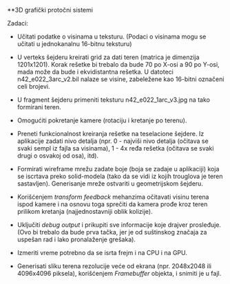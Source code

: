 **3D grafički protočni sistemi

Zadaci:
* Učitati podatke o visinama u teksturu. (Podaci o visinama mogu se učitati u jednokanalnu 16-bitnu teksturu)

* U verteks šejderu kreirati grid za dati teren (matrica je dimenzija 1201x1201). Korak rešetke bi trebalo da bude 70 po X-osi a 90 po Y-osi, mada može da bude i ekvidistantna rešetka. U datoteci n42_e022_3arc_v2.bil nalaze se visine, zabeležene kao 16-bitni označeni celi brojevi.

* U fragment šejderu primeniti teksturu n42_e022_1arc_v3.jpg na tako formirani teren.

* Omogućiti pokretanje kamere (rotaciju i kretanje po terenu).

* Preneti funkcionalnost kreiranja rešetke na teselacione šejdere. Iz aplikacije zadati nivo detalja (npr. 0 - najviši nivo detalja (očitava se svaki sempl iz fajla sa visinama), 1 - 4x ređa rešetka (očitava se svaki drugi o osvakoj od osa), itd).

* Formirati wireframe mrežu zadate boje (boja se zadaje u aplikaciji) koja se iscrtava preko solid-modela (tako da se vidi iz kojih trouglova je teren sastavljen). Generisanje mreže ostvariti u geometrijskom šejderu.

* Korišćenjem _transform feedback_ mehanzima očitavati visinu terena ispod kamere i na osnovu toga sprečiti da kamera prođe kroz teren prilikom kretanja (najjednostavniji oblik kolizije).

* Uključiti _debug output_ i prikupiti sve informacije koje drajver prosleđuje. (Ovo bi trebalo da bude prva tačka, jer je od suštinskog značaja za uspešan rad i lako pronalaženje grešaka).

* Izmeriti vreme potrebno da se isrta frejm i na CPU i na GPU.

* Generisati sliku terena rezolucije veće od ekrana (npr. 2048x2048 ili 4096x4096 piksela), korišćenjem *Framebuffer* objekta, i snimiti je u fajl.

